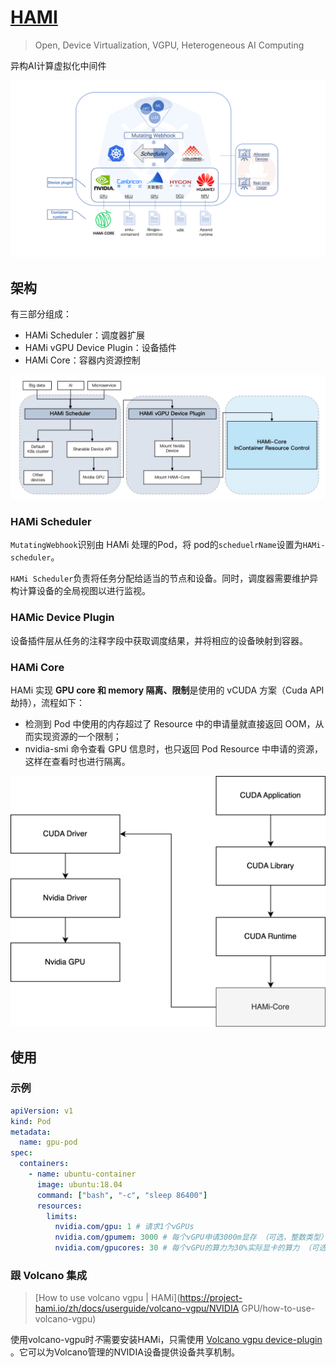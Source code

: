 # [HAMI](https://project-hami.io/)

> Open, Device Virtualization, VGPU, Heterogeneous AI Computing

异构AI计算虚拟化中间件

![hami-arch.png](.pics/HAMi/hami-arch.png)

## 架构

有三部分组成：

- HAMi Scheduler：调度器扩展
- HAMi vGPU Device Plugin：设备插件
- HAMi Core：容器内资源控制

![HAMi Control Plane](.pics/HAMi/architect.jpg)

### HAMi Scheduler

`MutatingWebhook`识别由 HAMi 处理的Pod，将 pod的`scheduelrName`设置为`HAMi-scheduler`。

`HAMi Scheduler`负责将任务分配给适当的节点和设备。同时，调度器需要维护异构计算设备的全局视图以进行监视。

### HAMic Device Plugin

设备插件层从任务的注释字段中获取调度结果，并将相应的设备映射到容器。

### HAMi Core

HAMi 实现 **GPU core 和 memory 隔离、限制**是使用的 vCUDA 方案（Cuda API 劫持），流程如下：

- 检测到 Pod 中使用的内存超过了 Resource 中的申请量就直接返回 OOM，从而实现资源的一个限制；
-  nvidia-smi 命令查看 GPU 信息时，也只返回 Pod Resource 中申请的资源，这样在查看时也进行隔离。

<img src=".pics/HAMi/hami-core-design.png" alt="hami-core-design.png" style="zoom: 50%;" />



## 使用

### 示例

```yaml
apiVersion: v1
kind: Pod
metadata:
  name: gpu-pod
spec:
  containers:
    - name: ubuntu-container
      image: ubuntu:18.04
      command: ["bash", "-c", "sleep 86400"]
      resources:
        limits:
          nvidia.com/gpu: 1 # 请求1个vGPUs
          nvidia.com/gpumem: 3000 # 每个vGPU申请3000m显存 （可选，整数类型）
          nvidia.com/gpucores: 30 # 每个vGPU的算力为30%实际显卡的算力 （可选，整数类型）
```



### 跟 Volcano 集成

> [How to use volcano vgpu | HAMi](https://project-hami.io/zh/docs/userguide/volcano-vgpu/NVIDIA GPU/how-to-use-volcano-vgpu)

使用volcano-vgpu时*不*需要安装HAMi，只需使用 [Volcano vgpu device-plugin](https://github.com/Project-HAMi/volcano-vgpu-device-plugin) 。它可以为Volcano管理的NVIDIA设备提供设备共享机制。